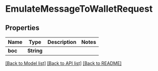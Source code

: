 # EmulateMessageToWalletRequest

## Properties
Name | Type | Description | Notes
------------ | ------------- | ------------- | -------------
**boc** | **String** |  | 

[[Back to Model list]](../README.md#documentation-for-models) [[Back to API list]](../README.md#documentation-for-api-endpoints) [[Back to README]](../README.md)


